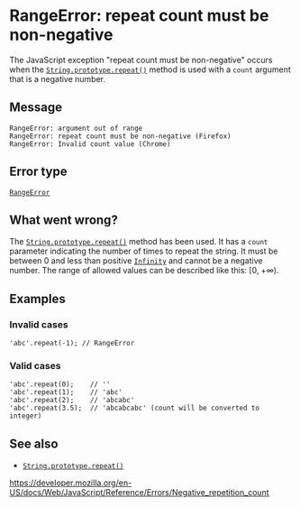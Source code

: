 RangeError: repeat count must be non-negative
=============================================

The JavaScript exception "repeat count must be non-negative" occurs when the [`String.prototype.repeat()`](../global_objects/string/repeat) method is used with a `count` argument that is a negative number.

Message
-------

    RangeError: argument out of range
    RangeError: repeat count must be non-negative (Firefox)
    RangeError: Invalid count value (Chrome)

Error type
----------

[`RangeError`](../global_objects/rangeerror)

What went wrong?
----------------

The [`String.prototype.repeat()`](../global_objects/string/repeat) method has been used. It has a `count` parameter indicating the number of times to repeat the string. It must be between 0 and less than positive [`Infinity`](../global_objects/infinity) and cannot be a negative number. The range of allowed values can be described like this: \[0, +∞).

Examples
--------

### Invalid cases

    'abc'.repeat(-1); // RangeError 

### Valid cases

    'abc'.repeat(0);    // ''
    'abc'.repeat(1);    // 'abc'
    'abc'.repeat(2);    // 'abcabc'
    'abc'.repeat(3.5);  // 'abcabcabc' (count will be converted to integer)

See also
--------

-   [`String.prototype.repeat()`](../global_objects/string/repeat)

<a href="https://developer.mozilla.org/en-US/docs/Web/JavaScript/Reference/Errors/Negative_repetition_count" class="_attribution-link">https://developer.mozilla.org/en-US/docs/Web/JavaScript/Reference/Errors/Negative_repetition_count</a>
